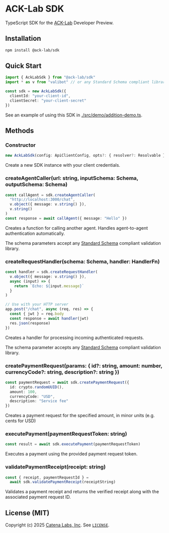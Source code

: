 # ACK-Lab SDK

TypeScript SDK for the [ACK-Lab](https://ack-lab.catenalabs.com) Developer Preview.

## Installation

```bash
npm install @ack-lab/sdk
```

## Quick Start

```ts
import { AckLabSdk } from "@ack-lab/sdk"
import * as v from "valibot" // or any Standard Schema compliant library

const sdk = new AckLabSdk({
  clientId: "your-client-id",
  clientSecret: "your-client-secret"
})
```

See an example of using this SDK in [./src/demo/addition-demo.ts](./src/demo/addition-demo.ts).

## Methods

### Constructor

```ts
new AckLabSdk(config: ApiClientConfig, opts?: { resolver?: Resolvable })
```

Create a new SDK instance with your client credentials.

### createAgentCaller(url: string, inputSchema: Schema, outputSchema: Schema)

```ts
const callAgent = sdk.createAgentCaller(
  "http://localhost:3000/chat",
  v.object({ message: v.string() }),
  v.string()
)
const response = await callAgent({ message: "Hello" })
```

Creates a function for calling another agent. Handles agent-to-agent authentication automatically.

The schema parameters accept any [Standard Schema](https://standardschema.dev/) compliant validation library.

### createRequestHandler(schema: Schema, handler: HandlerFn)

```ts
const handler = sdk.createRequestHandler(
  v.object({ message: v.string() }),
  async (input) => {
    return `Echo: ${input.message}`
  }
)

// Use with your HTTP server
app.post("/chat", async (req, res) => {
  const { jwt } = req.body
  const response = await handler(jwt)
  res.json(response)
})
```

Creates a handler for processing incoming authenticated requests.

The schema parameter accepts any [Standard Schema](https://standardschema.dev/) compliant validation library.

### createPaymentRequest(params: { id?: string, amount: number, currencyCode?: string, description?: string })

```ts
const paymentRequest = await sdk.createPaymentRequest({
  id: crypto.randomUUID(),
  amount: 100,
  currencyCode: "USD",
  description: "Service fee"
})
```

Creates a payment request for the specified amount, in minor units (e.g. cents for USD)

### executePayment(paymentRequestToken: string)

```ts
const result = await sdk.executePayment(paymentRequestToken)
```

Executes a payment using the provided payment request token.

### validatePaymentReceipt(receipt: string)

```ts
const { receipt, paymentRequestId } =
  await sdk.validatePaymentReceipt(receiptString)
```

Validates a payment receipt and returns the verified receipt along with the associated payment request ID.

## License (MIT)

Copyright (c) 2025 [Catena Labs, Inc](https://catenalabs.com). See [`LICENSE`](./LICENSE).
